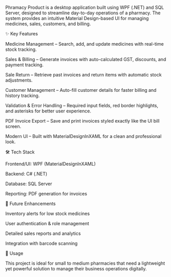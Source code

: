 Phramacy Product is a desktop application built using WPF (.NET) and SQL Server, designed to streamline day-to-day operations of a pharmacy. The system provides an intuitive Material Design-based UI for managing medicines, sales, customers, and billing.

✨ Key Features

Medicine Management – Search, add, and update medicines with real-time stock tracking.

Sales & Billing – Generate invoices with auto-calculated GST, discounts, and payment tracking.

Sale Return – Retrieve past invoices and return items with automatic stock adjustments.

Customer Management – Auto-fill customer details for faster billing and history tracking.

Validation & Error Handling – Required input fields, red border highlights, and asterisks for better user experience.

PDF Invoice Export – Save and print invoices styled exactly like the UI bill screen.

Modern UI – Built with MaterialDesignInXAML for a clean and professional look.

🛠️ Tech Stack

Frontend/UI: WPF (MaterialDesignInXAML)

Backend: C# (.NET)

Database: SQL Server

Reporting: PDF generation for invoices

🚀 Future Enhancements

Inventory alerts for low stock medicines

User authentication & role management

Detailed sales reports and analytics

Integration with barcode scanning

📌 Usage

This project is ideal for small to medium pharmacies that need a lightweight yet powerful solution to manage their business operations digitally.
